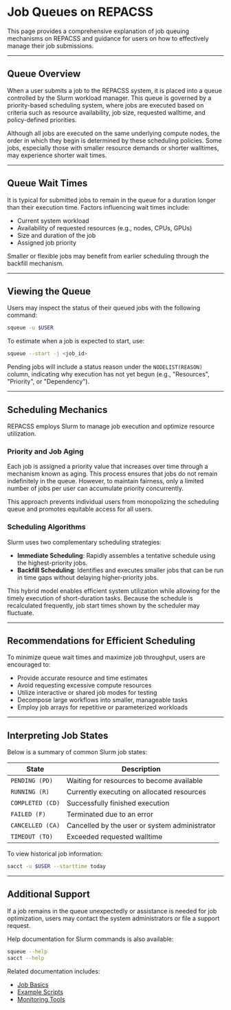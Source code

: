 # Job Queues on REPACSS

This page provides a comprehensive explanation of job queuing mechanisms on REPACSS and guidance for users on how to effectively manage their job submissions.

---

## Queue Overview

When a user submits a job to the REPACSS system, it is placed into a queue controlled by the Slurm workload manager. This queue is governed by a priority-based scheduling system, where jobs are executed based on criteria such as resource availability, job size, requested walltime, and policy-defined priorities.

Although all jobs are executed on the same underlying compute nodes, the order in which they begin is determined by these scheduling policies. Some jobs, especially those with smaller resource demands or shorter walltimes, may experience shorter wait times.

---

## Queue Wait Times

It is typical for submitted jobs to remain in the queue for a duration longer than their execution time. Factors influencing wait times include:

* Current system workload
* Availability of requested resources (e.g., nodes, CPUs, GPUs)
* Size and duration of the job
* Assigned job priority

Smaller or flexible jobs may benefit from earlier scheduling through the backfill mechanism.

---

## Viewing the Queue

Users may inspect the status of their queued jobs with the following command:

```bash
squeue -u $USER
```

To estimate when a job is expected to start, use:

```bash
squeue --start -j <job_id>
```

Pending jobs will include a status reason under the `NODELIST(REASON)` column, indicating why execution has not yet begun (e.g., "Resources", "Priority", or "Dependency").

---

## Scheduling Mechanics

REPACSS employs Slurm to manage job execution and optimize resource utilization.

### Priority and Job Aging

Each job is assigned a priority value that increases over time through a mechanism known as aging. This process ensures that jobs do not remain indefinitely in the queue. However, to maintain fairness, only a limited number of jobs per user can accumulate priority concurrently.

This approach prevents individual users from monopolizing the scheduling queue and promotes equitable access for all users.

### Scheduling Algorithms

Slurm uses two complementary scheduling strategies:

* **Immediate Scheduling**: Rapidly assembles a tentative schedule using the highest-priority jobs.
* **Backfill Scheduling**: Identifies and executes smaller jobs that can be run in time gaps without delaying higher-priority jobs.

This hybrid model enables efficient system utilization while allowing for the timely execution of short-duration tasks. Because the schedule is recalculated frequently, job start times shown by the scheduler may fluctuate.

---

## Recommendations for Efficient Scheduling

To minimize queue wait times and maximize job throughput, users are encouraged to:

* Provide accurate resource and time estimates
* Avoid requesting excessive compute resources
* Utilize interactive or shared job modes for testing
* Decompose large workflows into smaller, manageable tasks
* Employ job arrays for repetitive or parameterized workloads

---

## Interpreting Job States

Below is a summary of common Slurm job states:

| State            | Description                                   |
| ---------------- | --------------------------------------------- |
| `PENDING (PD)`   | Waiting for resources to become available     |
| `RUNNING (R)`    | Currently executing on allocated resources    |
| `COMPLETED (CD)` | Successfully finished execution               |
| `FAILED (F)`     | Terminated due to an error                    |
| `CANCELLED (CA)` | Cancelled by the user or system administrator |
| `TIMEOUT (TO)`   | Exceeded requested walltime                   |

To view historical job information:

```bash
sacct -u $USER --starttime today
```

---

## Additional Support

If a job remains in the queue unexpectedly or assistance is needed for job optimization, users may contact the system administrators or file a support request.

Help documentation for Slurm commands is also available:

```bash
squeue --help
sacct --help
```

Related documentation includes:

* [Job Basics](basics.md)
* [Example Scripts](examples.md)
* [Monitoring Tools](monitoring.md)
